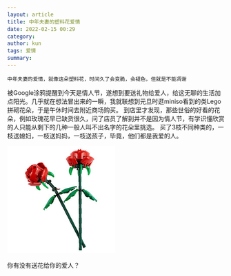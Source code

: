```yaml
---
layout: article
title: 中年夫妻的塑料花爱情
date: 2022-02-15 00:29
category: 
author: kun
tags: 爱情
summary: 
---
```


```
中年夫妻的爱情，就像这朵塑料花，时间久了会变脆，会褪色，但就是不能凋谢
```

被Google涂鸦提醒到今天是情人节，遂想到要送礼物给爱人，给这无聊的生活加点阳光。几乎就在想法冒出来的一瞬，我就联想到元旦时逛miniso看到的类Lego拼砌花朵，于是午休时间去附近商场购买。
到店里才发现，那些世俗的好看的花朵，例如玫瑰花早已缺货很久，问了店员了解到并不是因为情人节，有学识懂欣赏的人只能从剩下的几种一般人叫不出名字的花朵里挑选。
买了3枝不同种类的，一枝送媳妇，一枝送妈妈，一枝送孩子，毕竟，他们都是我爱的人。

![中年夫妻的爱情，就像这朵塑料花，时间久了会变脆，会褪色，但就是不能凋谢](/assets/images/plastic-flower.jpg)

你有没有送花给你的爱人？
